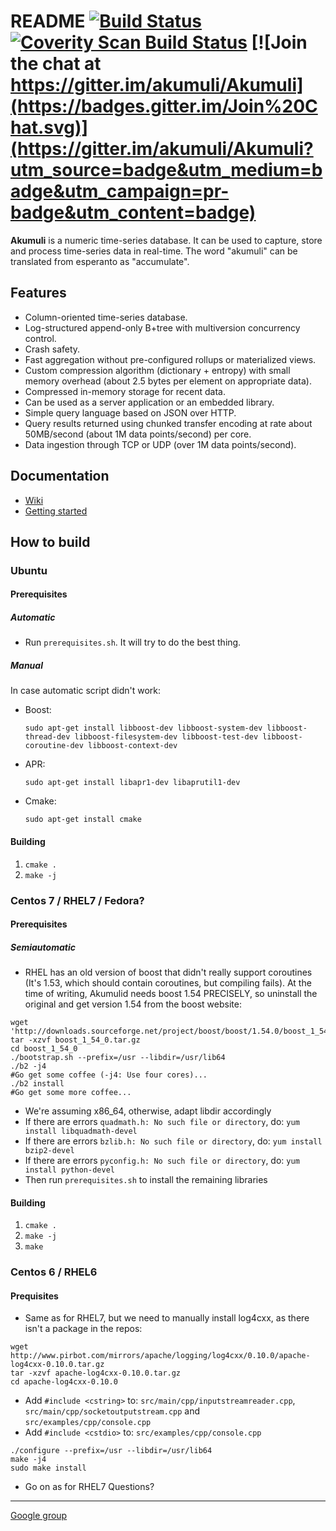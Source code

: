 README [![Build Status](https://travis-ci.org/akumuli/Akumuli.svg?branch=master)](https://travis-ci.org/akumuli/Akumuli) [![Coverity Scan Build Status](https://scan.coverity.com/projects/8879/badge.svg)](https://scan.coverity.com/projects/akumuli) [![Join the chat at https://gitter.im/akumuli/Akumuli](https://badges.gitter.im/Join%20Chat.svg)](https://gitter.im/akumuli/Akumuli?utm_source=badge&utm_medium=badge&utm_campaign=pr-badge&utm_content=badge)
======

**Akumuli** is a numeric time-series database.
It can be used to capture, store and process time-series data in real-time.
The word "akumuli" can be translated from esperanto as "accumulate".

Features
-------

* Column-oriented time-series database.
* Log-structured append-only B+tree with multiversion concurrency control.
* Crash safety.
* Fast aggregation without pre-configured rollups or materialized views.
* Custom compression algorithm (dictionary + entropy) with small memory overhead (about 2.5 bytes per element on appropriate data).
* Compressed in-memory storage for recent data.
* Can be used as a server application or an embedded library.
* Simple query language based on JSON over HTTP.
* Query results returned using chunked transfer encoding at rate about 50MB/second (about 1M data points/second) per core.
* Data ingestion through TCP or UDP (over 1M data points/second).

Documentation
-------------
* [Wiki](https://github.com/akumuli/Akumuli/wiki)
* [Getting started](https://github.com/akumuli/Akumuli/wiki/Getting-started)

How to build
------------

### Ubuntu

#### Prerequisites

##### Automatic

* Run `prerequisites.sh`. It will try to do the best thing.

##### Manual

In case automatic script didn't work:

* Boost:

  `sudo apt-get install libboost-dev libboost-system-dev libboost-thread-dev libboost-filesystem-dev libboost-test-dev libboost-coroutine-dev libboost-context-dev`
  
* APR:

  `sudo apt-get install libapr1-dev libaprutil1-dev`

* Cmake:

  `sudo apt-get install cmake`

#### Building

1. `cmake .`
1. `make -j`

### Centos 7 / RHEL7 / Fedora?
#### Prerequisites
##### Semiautomatic
* RHEL has an old version of boost that didn't really support coroutines (It's 1.53, which should contain coroutines, but compiling fails). At the time of writing, Akumulid needs boost 1.54 PRECISELY, so uninstall the original and get version 1.54 from the boost website:
```
wget 'http://downloads.sourceforge.net/project/boost/boost/1.54.0/boost_1_54_0.tar.gz'
tar -xzvf boost_1_54_0.tar.gz
cd boost_1_54_0
./bootstrap.sh --prefix=/usr --libdir=/usr/lib64
./b2 -j4 
#Go get some coffee (-j4: Use four cores)...
./b2 install
#Go get some more coffee...
```
* We're assuming x86_64, otherwise, adapt libdir accordingly
* If there are errors `quadmath.h: No such file or directory`, do: `yum install libquadmath-devel`
* If there are errors `bzlib.h: No such file or directory`, do: `yum install bzip2-devel`
* If there are errors `pyconfig.h: No such file or directory`, do: `yum install python-devel`
* Then run `prerequisites.sh` to install the remaining libraries

#### Building

1. `cmake .`
1. `make -j`
1. `make`

### Centos 6 / RHEL6
#### Prequisites
* Same as for RHEL7, but we need to manually install log4cxx, as there isn't a package in the repos:
```
wget http://www.pirbot.com/mirrors/apache/logging/log4cxx/0.10.0/apache-log4cxx-0.10.0.tar.gz
tar -xzvf apache-log4cxx-0.10.0.tar.gz 
cd apache-log4cxx-0.10.0
```
* Add `#include <cstring>` to: `src/main/cpp/inputstreamreader.cpp`, `src/main/cpp/socketoutputstream.cpp` and `src/examples/cpp/console.cpp`
* Add `#include <cstdio>` to: `src/examples/cpp/console.cpp`
```
./configure --prefix=/usr --libdir=/usr/lib64
make -j4
sudo make install
```
* Go on as for RHEL7
Questions?
----------
[Google group](https://groups.google.com/forum/#!forum/akumuli)

